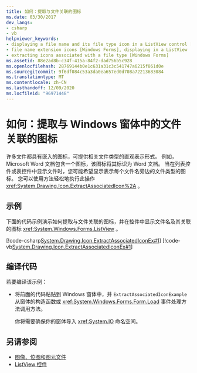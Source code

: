 ```yaml
---
title: 如何：提取与文件关联的图标
ms.date: 03/30/2017
dev_langs:
- csharp
- vb
helpviewer_keywords:
- displaying a file name and its file type icon in a ListView control [Windows Forms]
- file name extension icons [Windows Forms], displaying in a ListView
- extracting icons associated with a file type [Windows Forms]
ms.assetid: 88e2ad8b-c34f-415a-84f2-dad756b5c928
ms.openlocfilehash: 28769144b0e1c631a31c3c541747a6215f861d0e
ms.sourcegitcommit: 9f6df084c53a3da0ea657ed0d708a72213683084
ms.translationtype: MT
ms.contentlocale: zh-CN
ms.lasthandoff: 12/09/2020
ms.locfileid: "96971448"
---
```

# <a name="how-to-extract-the-icon-associated-with-a-file-in-windows-forms"></a>如何：提取与 Windows 窗体中的文件关联的图标
许多文件都具有嵌入的图标，可提供相关文件类型的直观表示形式。 例如，Microsoft Word 文档包含一个图标，该图标将其标识为 Word 文档。 当在列表控件或表控件中显示文件时，您可能希望显示表示每个文件名旁边的文件类型的图标。 您可以使用方法轻松地执行此操作 <xref:System.Drawing.Icon.ExtractAssociatedIcon%2A> 。  
  
## <a name="example"></a>示例  
 下面的代码示例演示如何提取与文件关联的图标，并在控件中显示文件名及其关联的图标 <xref:System.Windows.Forms.ListView> 。  
  
 [!code-csharp[System.Drawing.Icon.ExtractAssociatedIconEx#1](~/samples/snippets/csharp/VS_Snippets_Winforms/System.Drawing.Icon.ExtractAssociatedIconEx/CS/Form1.cs#1)]
 [!code-vb[System.Drawing.Icon.ExtractAssociatedIconEx#1](~/samples/snippets/visualbasic/VS_Snippets_Winforms/System.Drawing.Icon.ExtractAssociatedIconEx/VB/Form1.vb#1)]  
  
## <a name="compiling-the-code"></a>编译代码  
 若要编译该示例：  
  
- 将前面的代码粘贴到 Windows 窗体中，并 `ExtractAssociatedIconExample` 从窗体的构造函数或 <xref:System.Windows.Forms.Form.Load> 事件处理方法调用方法。  
  
     你将需要确保你的窗体导入 <xref:System.IO> 命名空间。  
  
## <a name="see-also"></a>另请参阅

- [图像、位图和图元文件](images-bitmaps-and-metafiles.md)
- [ListView 控件](../controls/listview-control-windows-forms.md)
